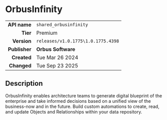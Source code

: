 # OrbusInfinity
| | |
|-:|-|
|**API name**|`shared_orbusinfinity`|
|**Tier**|Premium|
|**Version**|`releases/v1.0.1775\1.0.1775.4398`|
|**Publisher**|**Orbus Software**|
|**Created**|Tue Mar 26 2024|
|**Changed**|Tue Sep 23 2025|

## Description
OrbusInfinity enables architecture teams to generate digital blueprint of the enterprise and take informed decisions based on a unified view of the business-now and in the future. Build custom automations to create, read, and update Objects and Relationships within your data repository.
